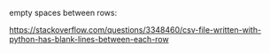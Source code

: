 empty spaces between rows: 

https://stackoverflow.com/questions/3348460/csv-file-written-with-python-has-blank-lines-between-each-row